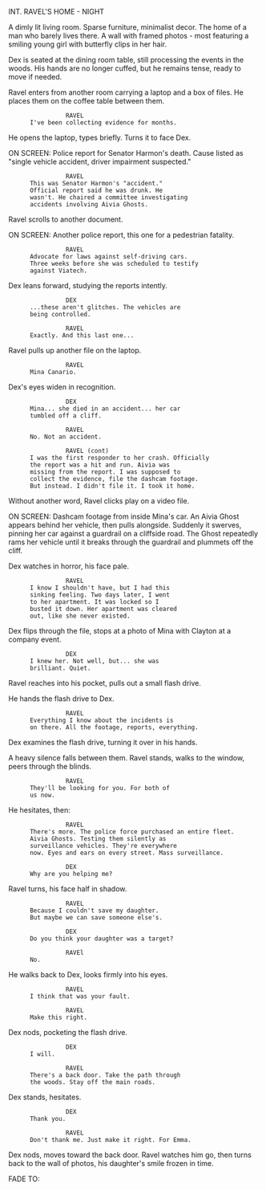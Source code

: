 INT. RAVEL'S HOME - NIGHT

A dimly lit living room. Sparse furniture, minimalist decor. The home of 
a man who barely lives there. A wall with framed photos - most featuring 
a smiling young girl with butterfly clips in her hair.

Dex is seated at the dining room table, still processing the 
events in the woods. His hands are no longer cuffed, but he remains tense, 
ready to move if needed.

Ravel enters from another room carrying a laptop and a box of files. He 
places them on the coffee table between them.

                    RAVEL
          I've been collecting evidence for months.

He opens the laptop, types briefly. Turns it to face Dex.

ON SCREEN: Police report for Senator Harmon's death. Cause listed as 
"single vehicle accident, driver impairment suspected."

                    RAVEL
          This was Senator Harmon's "accident." 
          Official report said he was drunk. He 
          wasn't. He chaired a committee investigating 
          accidents involving Aivia Ghosts.

Ravel scrolls to another document.

ON SCREEN: Another police report, this one for a pedestrian fatality.

                    RAVEL
          Advocate for laws against self-driving cars. 
          Three weeks before she was scheduled to testify 
          against Viatech.

Dex leans forward, studying the reports intently.

                    DEX
          ...these aren't glitches. The vehicles are 
          being controlled.

                    RAVEL
          Exactly. And this last one...

Ravel pulls up another file on the laptop.

                    RAVEL
          Mina Canario.

Dex's eyes widen in recognition.

                    DEX
          Mina... she died in an accident... her car 
          tumbled off a cliff.

                    RAVEL
          No. Not an accident.

                    RAVEL (cont)
          I was the first responder to her crash. Officially 
          the report was a hit and run. Aivia was 
          missing from the report. I was supposed to 
          collect the evidence, file the dashcam footage. 
          But instead. I didn't file it. I took it home.

Without another word, Ravel clicks play on a video file.

ON SCREEN: Dashcam footage from inside Mina's car. An Aivia Ghost appears 
behind her vehicle, then pulls alongside. Suddenly it swerves, pinning her 
car against a guardrail on a cliffside road. The Ghost repeatedly rams her 
vehicle until it breaks through the guardrail and plummets off the cliff.

Dex watches in horror, his face pale.

                    RAVEL
          I know I shouldn't have, but I had this 
          sinking feeling. Two days later, I went 
          to her apartment. It was locked so I 
          busted it down. Her apartment was cleared 
          out, like she never existed.

Dex flips through the file, stops at a photo of Mina with Clayton at a 
company event.

                    DEX
          I knew her. Not well, but... she was 
          brilliant. Quiet.

Ravel reaches into his pocket, pulls out a small flash drive.

He hands the flash drive to Dex.

                    RAVEL
          Everything I know about the incidents is 
          on there. All the footage, reports, everything.

Dex examines the flash drive, turning it over in his hands.

A heavy silence falls between them. Ravel stands, walks to the window, 
peers through the blinds.

                    RAVEL
          They'll be looking for you. For both of 
          us now.

He hesitates, then:

                    RAVEL
          There's more. The police force purchased an entire fleet.
          Aivia Ghosts. Testing them silently as 
          surveillance vehicles. They're everywhere 
          now. Eyes and ears on every street. Mass surveillance.

                    DEX
          Why are you helping me?

Ravel turns, his face half in shadow.

                    RAVEL
          Because I couldn't save my daughter. 
          But maybe we can save someone else's.

                    DEX
          Do you think your daughter was a target?

                    RAVEl
          No.

He walks back to Dex, looks firmly into his eyes.

                    RAVEL
          I think that was your fault.

                    RAVEL
          Make this right.

Dex nods, pocketing the flash drive.

                    DEX
          I will.

                    RAVEL
          There's a back door. Take the path through 
          the woods. Stay off the main roads.

Dex stands, hesitates.

                    DEX
          Thank you.

                    RAVEL
          Don't thank me. Just make it right. For Emma.

Dex nods, moves toward the back door. Ravel watches him go, then turns 
back to the wall of photos, his daughter's smile frozen in time.

FADE TO:
